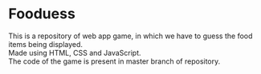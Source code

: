 # Fooduess
This is a repository of web app game, in which we have to guess the food items being displayed.<br>
Made using HTML, CSS and JavaScript.<br>
The code of the game is present in master branch of repository.

